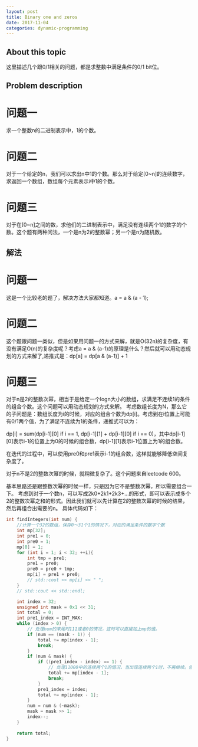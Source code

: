 ```yaml
---
layout: post
title: Binary one and zeros
date: 2017-11-04
categories: dynamic-programming
---
```

## About this topic
这里描述几个跟0/1相关的问题，都是求整数中满足条件的0/1 bit位。

## Problem description
# 问题一
求一个整数n的二进制表示中，1的个数。
# 问题二
对于一个给定的n，我们可以求出n中1的个数。那么对于给定[0~n]的连续数字，求返回一个数组，数组每个元素表示i中1的个数。
# 问题三
对于在[0~n]之间的数，求他们的二进制表示中，满足没有连续两个1的数字的个数。这个题有两种问法，一个是n为2的整数幂；另一个是n为随机数。

## 解法
# 问题一
这是一个比较老的题了，解决方法大家都知道。a = a & (a - 1);
# 问题二
这个题跟问题一类似，但是如果用问题一的方式来解，就是O(32n)的复杂度，有没有满足O(n)的复杂度呢？考虑a = a & (a-1)的原理是什么？然后就可以用动态规划的方式来解了,递推式是：dp[a] = dp[a & (a-1)] + 1
# 问题三
对于n是2的整数次幂，相当于是给定一个logn大小的数组，求满足不连续1的条件的组合个数。这个问题可以用动态规划的方式来解。
考虑数组长度为N，那么它的子问题是：数组长度为i的时候，对应的组合个数为dp[i]。考虑到在i位置上可能有0/1两个值，为了满足不连续为1的条件，递推式可以为：

dp[i] = sum(dp[i-1][0] if i == 1, dp[i-1][1] + dp[i-1][0] if i == 0)，其中dp[i-1][0]表示i-1的位置上为0的时候的组合数，dp[i-1][1]表示i-1位置上为1的组合数。

在迭代的过程中，可以使用pre0和pre1表示i-1的组合数，这样就能够降低空间复杂度了。


对于n不是2的整数次幂的时候，就稍微复杂了。这个问题来自leetcode 600。

基本思路还是跟整数次幂的时候一样，只是因为它不是整数次幂，所以需要组合一下。
考虑到对于一个数n，可以写成2k0+2k1+2k3+...的形式，即可以表示成多个2的整数次幂之和的形式。因此我们就可以先计算在2的整数次幂的时候的结果，然后再组合出需要的n。
具体代码如下：
```c++
int findIntegers(int num) {
	//计算一个32的数组，保存0～31个1的情况下，对应的满足条件的数字个数
	int mp[32];
	int pre1 = 0;
	int pre0 = 1;
	mp[0] = 1;
	for (int i = 1; i < 32; ++i){
		int tmp = pre1;
		pre1 = pre0;
		pre0 = pre0 + tmp;
		mp[i] = pre1 + pre0;
		// std::cout << mp[i] << " ";
	}
	// std::cout << std::endl;

	int index = 32;
	unsigned int mask = 0x1 << 31;
	int total = 0;
	int pre1_index = INT_MAX;
	while (index > 0) {
		// 处理num的末尾时111或者0的情况，这时可以直接加上mp的值。
		if (num == (mask - 1)) {
			total += mp[index - 1];
			break;
		}
		if (num & mask) {
			if ((pre1_index - index) == 1) {
				// 处理11000中的连续两个1的情况，当出现连续两个1时，不再继续。但是要加上10xxxx的情况
				total += mp[index - 1];
				break;
			}
			pre1_index = index;
			total += mp[index - 1];
		}
		num = num & (~mask);
		mask = mask >> 1;
		index--;
	}
	
	return total;
}
```


